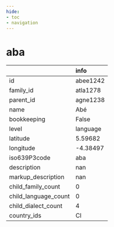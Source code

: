 ```yaml
---
hide:
- toc
- navigation
---
```

# aba
|                      | info     |
|:---------------------|:---------|
| id                   | abee1242 |
| family_id            | atla1278 |
| parent_id            | agne1238 |
| name                 | Abé      |
| bookkeeping          | False    |
| level                | language |
| latitude             | 5.59682  |
| longitude            | -4.38497 |
| iso639P3code         | aba      |
| description          | nan      |
| markup_description   | nan      |
| child_family_count   | 0        |
| child_language_count | 0        |
| child_dialect_count  | 4        |
| country_ids          | CI       |